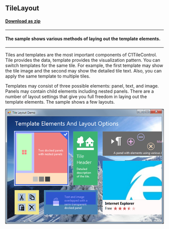 ## TileLayout
#### [Download as zip](https://grapecity.github.io/DownGit/#/home?url=https://github.com/GrapeCity/ComponentOne-WinForms-Samples/tree/master/NetFramework\Tile\CS\TileLayout)
____
#### The sample shows various methods of laying out the template elements.
____
Tiles and templates are the most important components of C1TileControl.
Tile provides the data, template provides the visualization pattern.
You can switch templates for the same tile. For example, the first template may show the tile image and the second may show the detailed tile text.
Also, you can apply the same template to multiple tiles.

Templates may consist of three possible elements: panel, text, and image.
Panels may contain child elements including nested panels.
There are a number of layout settings that give you full freedom in laying out the template elements.
The sample shows a few layouts.

![screenshot](screenshot.PNG)
